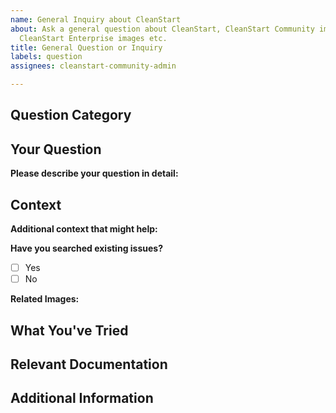 ```yaml
---
name: General Inquiry about CleanStart
about: Ask a general question about CleanStart, CleanStart Community images on DockerHub,
  CleanStart Enterprise images etc.
title: General Question or Inquiry
labels: question
assignees: cleanstart-community-admin

---
```


## Question Category
<!-- Select one: Usage/How-to / Best Practices / Performance / Security / Compatibility / Licensing / Contributing / Other -->

## Your Question

**Please describe your question in detail:**
<!-- e.g., How do I configure the container to use a custom SSL certificate? -->

## Context

**Additional context that might help:**
<!-- 
- What you've already tried
- Related documentation you've read
- Your specific use case
-->

**Have you searched existing issues?**
- [ ] Yes
- [ ] No

**Related Images:**
<!-- Which image(s) does this question relate to? -->
<!-- e.g., cleanstart/nginx, cleanstart/postgresql -->

## What You've Tried
<!-- If applicable, describe what you've already attempted -->

## Relevant Documentation
<!-- Links to any relevant documentation you've consulted -->

## Additional Information
<!-- Any other details that might be helpful -->
